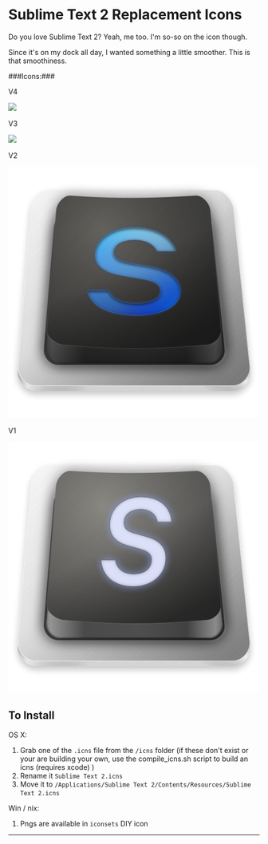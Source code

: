 Sublime Text 2 Replacement Icons
==================

Do you love Sublime Text 2? Yeah, me too. I'm so-so on the icon though.

Since it's on my dock all day, I wanted something a little smoother. This is that smoothiness.

###Icons:###

V4

<img src="https://github.com/tw12lve/sublimetext2-icons/master/iconsets/v4.iconset/icon_512.png">

V3

<img src="https://raw.github.com/fform/sublimetext2-icons/master/iconsets/v3.iconset/icon_512.png">

V2

<img src="https://github.com/fform/sublimetext2-icons/raw/master/iconsets/v2.iconset/icon_512.png">

V1

<img src="https://github.com/fform/sublimetext2-icons/raw/master/pngs/v1.png">

## To Install ##

OS X:

1. Grab one of the `.icns` file from the `/icns` folder (if these don't exist or your are building your own, use the compile_icns.sh script to build an icns (requires xcode) )
2. Rename it `Sublime Text 2.icns`
3. Move it to `/Applications/Sublime Text 2/Contents/Resources/Sublime Text 2.icns`

Win / nix:

1. Pngs are available in `iconsets` DIY icon

---

